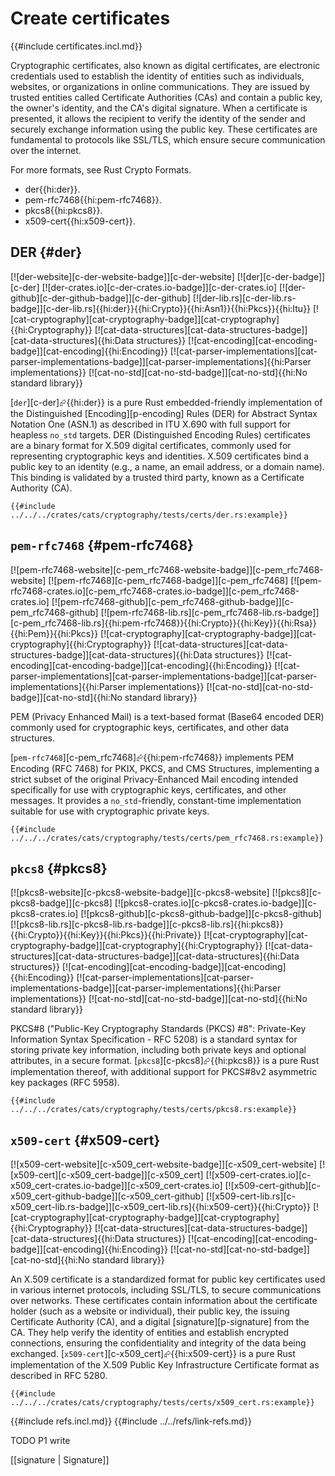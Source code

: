 # Create certificates

{{#include certificates.incl.md}}

Cryptographic certificates, also known as digital certificates, are electronic credentials used to establish the identity of entities such as individuals, websites, or organizations in online communications. They are issued by trusted entities called Certificate Authorities (CAs) and contain a public key, the owner's identity, and the CA's digital signature. When a certificate is presented, it allows the recipient to verify the identity of the sender and securely exchange information using the public key. These certificates are fundamental to protocols like SSL/TLS, which ensure secure communication over the internet.

For more formats, see Rust Crypto Formats.

- der{{hi:der}}.
- pem-rfc7468{{hi:pem-rfc7468}}.
- pkcs8{{hi:pkcs8}}.
- x509-cert{{hi:x509-cert}}.

## DER {#der}

[![der-website][c-der-website-badge]][c-der-website] [![der][c-der-badge]][c-der] [![der-crates.io][c-der-crates.io-badge]][c-der-crates.io] [![der-github][c-der-github-badge]][c-der-github] [![der-lib.rs][c-der-lib.rs-badge]][c-der-lib.rs]{{hi:der}}{{hi:Crypto}}{{hi:Asn1}}{{hi:Pkcs}}{{hi:Itu}} [![cat-cryptography][cat-cryptography-badge]][cat-cryptography]{{hi:Cryptography}} [![cat-data-structures][cat-data-structures-badge]][cat-data-structures]{{hi:Data structures}} [![cat-encoding][cat-encoding-badge]][cat-encoding]{{hi:Encoding}} [![cat-parser-implementations][cat-parser-implementations-badge]][cat-parser-implementations]{{hi:Parser implementations}} [![cat-no-std][cat-no-std-badge]][cat-no-std]{{hi:No standard library}}

[`der`][c-der]⮳{{hi:der}} is a pure Rust embedded-friendly implementation of the Distinguished [Encoding][p-encoding] Rules (DER) for Abstract Syntax Notation One (ASN.1) as described in ITU X.690 with full support for heapless `no_std` targets. DER (Distinguished Encoding Rules) certificates are a binary format for X.509 digital certificates, commonly used for representing cryptographic keys and identities. X.509 certificates bind a public key to an identity (e.g., a name, an email address, or a domain name). This binding is validated by a trusted third party, known as a Certificate Authority (CA).

```rust,editable
{{#include ../../../crates/cats/cryptography/tests/certs/der.rs:example}}
```

## `pem-rfc7468` {#pem-rfc7468}

[![pem-rfc7468-website][c-pem_rfc7468-website-badge]][c-pem_rfc7468-website] [![pem-rfc7468][c-pem_rfc7468-badge]][c-pem_rfc7468] [![pem-rfc7468-crates.io][c-pem_rfc7468-crates.io-badge]][c-pem_rfc7468-crates.io] [![pem-rfc7468-github][c-pem_rfc7468-github-badge]][c-pem_rfc7468-github] [![pem-rfc7468-lib.rs][c-pem_rfc7468-lib.rs-badge]][c-pem_rfc7468-lib.rs]{{hi:pem-rfc7468}}{{hi:Crypto}}{{hi:Key}}{{hi:Rsa}}{{hi:Pem}}{{hi:Pkcs}} [![cat-cryptography][cat-cryptography-badge]][cat-cryptography]{{hi:Cryptography}} [![cat-data-structures][cat-data-structures-badge]][cat-data-structures]{{hi:Data structures}} [![cat-encoding][cat-encoding-badge]][cat-encoding]{{hi:Encoding}} [![cat-parser-implementations][cat-parser-implementations-badge]][cat-parser-implementations]{{hi:Parser implementations}} [![cat-no-std][cat-no-std-badge]][cat-no-std]{{hi:No standard library}}

PEM (Privacy Enhanced Mail) is a text-based format (Base64 encoded DER) commonly used for cryptographic keys, certificates, and other data structures.

[`pem-rfc7468`][c-pem_rfc7468]⮳{{hi:pem-rfc7468}} implements PEM Encoding (RFC 7468) for PKIX, PKCS, and CMS Structures, implementing a strict subset of the original Privacy-Enhanced Mail encoding intended specifically for use with cryptographic keys, certificates, and other messages. It provides a `no_std`-friendly, constant-time implementation suitable for use with cryptographic private keys.

```rust,editable
{{#include ../../../crates/cats/cryptography/tests/certs/pem_rfc7468.rs:example}}
```

## `pkcs8` {#pkcs8}

[![pkcs8-website][c-pkcs8-website-badge]][c-pkcs8-website] [![pkcs8][c-pkcs8-badge]][c-pkcs8] [![pkcs8-crates.io][c-pkcs8-crates.io-badge]][c-pkcs8-crates.io] [![pkcs8-github][c-pkcs8-github-badge]][c-pkcs8-github] [![pkcs8-lib.rs][c-pkcs8-lib.rs-badge]][c-pkcs8-lib.rs]{{hi:pkcs8}}{{hi:Crypto}}{{hi:Key}}{{hi:Pkcs}}{{hi:Private}} [![cat-cryptography][cat-cryptography-badge]][cat-cryptography]{{hi:Cryptography}} [![cat-data-structures][cat-data-structures-badge]][cat-data-structures]{{hi:Data structures}} [![cat-encoding][cat-encoding-badge]][cat-encoding]{{hi:Encoding}} [![cat-parser-implementations][cat-parser-implementations-badge]][cat-parser-implementations]{{hi:Parser implementations}} [![cat-no-std][cat-no-std-badge]][cat-no-std]{{hi:No standard library}}

PKCS#8 ("Public-Key Cryptography Standards (PKCS) #8": Private-Key Information Syntax Specification - RFC 5208) is a standard syntax for storing private key information, including both private keys and optional attributes, in a secure format. [`pkcs8`][c-pkcs8]⮳{{hi:pkcs8}} is a pure Rust implementation thereof, with additional support for PKCS#8v2 asymmetric key packages (RFC 5958).

```rust,editable
{{#include ../../../crates/cats/cryptography/tests/certs/pkcs8.rs:example}}
```

## `x509-cert` {#x509-cert}

[![x509-cert-website][c-x509_cert-website-badge]][c-x509_cert-website] [![x509-cert][c-x509_cert-badge]][c-x509_cert] [![x509-cert-crates.io][c-x509_cert-crates.io-badge]][c-x509_cert-crates.io] [![x509-cert-github][c-x509_cert-github-badge]][c-x509_cert-github] [![x509-cert-lib.rs][c-x509_cert-lib.rs-badge]][c-x509_cert-lib.rs]{{hi:x509-cert}}{{hi:Crypto}} [![cat-cryptography][cat-cryptography-badge]][cat-cryptography]{{hi:Cryptography}} [![cat-data-structures][cat-data-structures-badge]][cat-data-structures]{{hi:Data structures}} [![cat-encoding][cat-encoding-badge]][cat-encoding]{{hi:Encoding}} [![cat-no-std][cat-no-std-badge]][cat-no-std]{{hi:No standard library}}

An X.509 certificate is a standardized format for public key certificates used in various internet protocols, including SSL/TLS, to secure communications over networks. These certificates contain information about the certificate holder (such as a website or individual), their public key, the issuing Certificate Authority (CA), and a digital [signature][p-signature] from the CA. They help verify the identity of entities and establish encrypted connections, ensuring the confidentiality and integrity of the data being exchanged. [`x509-cert`][c-x509_cert]⮳{{hi:x509-cert}} is a pure Rust implementation of the X.509 Public Key Infrastructure Certificate format as described in RFC 5280.

```rust,editable
{{#include ../../../crates/cats/cryptography/tests/certs/x509_cert.rs:example}}
```

{{#include refs.incl.md}}
{{#include ../../refs/link-refs.md}}

<div class="hidden">
TODO P1 write

[[signature | Signature]]
</div>
